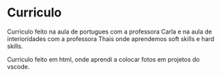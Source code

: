 # Curriculo
Curriculo feito na aula de portugues com a professora Carla e na aula de interioridades com a professora Thais onde aprendemos soft skills e hard skills. 

Curriculo feito em html, onde aprendi a colocar fotos em projetos do vscode.

